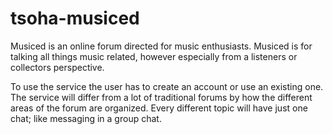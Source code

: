 # tsoha-musiced

Musiced is an online forum directed for music enthusiasts. Musiced is for talking all things music related, however especially from a listeners or collectors perspective.

To use the service the user has to create an account or use an existing one.
The service will differ from a lot of traditional forums by how the different areas of the forum are organized. Every different topic will have just one chat; like messaging in a group chat. 
